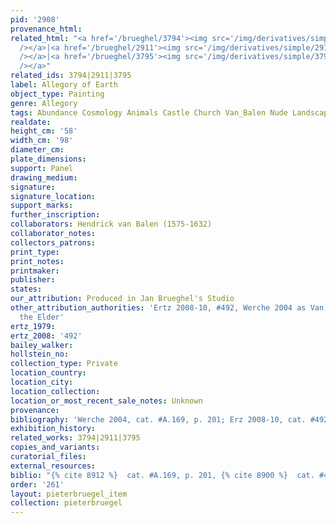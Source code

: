 ```yaml
---
pid: '2908'
provenance_html:
related_html: "<a href='/brueghel/3794'><img src='/img/derivatives/simple/3794/thumbnail.jpg'
  /></a>|<a href='/brueghel/2911'><img src='/img/derivatives/simple/2911/thumbnail.jpg'
  /></a>|<a href='/brueghel/3795'><img src='/img/derivatives/simple/3795/thumbnail.jpg'
  /></a>"
related_ids: 3794|2911|3795
label: Allegory of Earth
object_type: Painting
genre: Allegory
tags: Abundance Cosmology Animals Castle Church Van_Balen Nude Landscape Fruit
realdate:
height_cm: '58'
width_cm: '98'
diameter_cm:
plate_dimensions:
support: Panel
drawing_medium:
signature:
signature_location:
support_marks:
further_inscription:
collaborators: Hendrick van Balen (1575-1632)
collaborator_notes:
collectors_patrons:
print_type:
print_notes:
printmaker:
publisher:
states:
our_attribution: Produced in Jan Brueghel's Studio
other_attribution_authorities: 'Ertz 2008-10, #492, Werche 2004 as Van Balen and Jan
  the Elder'
ertz_1979:
ertz_2008: '492'
bailey_walker:
hollstein_no:
collection_type: Private
location_country:
location_city:
location_collection:
location_or_most_recent_sale_notes: Unknown
provenance:
bibliography: 'Werche 2004, cat. #A.169, p. 201; Erz 2008-10, cat. #492, p. 1040'
exhibition_history:
related_works: 3794|2911|3795
copies_and_variants:
curatorial_files:
external_resources:
biblio: "{% cite 8912 %}  cat. #A.169, p. 201, {% cite 8900 %}  cat. #492, p. 1040"
order: '261'
layout: pieterbruegel_item
collection: pieterbruegel
---
```

